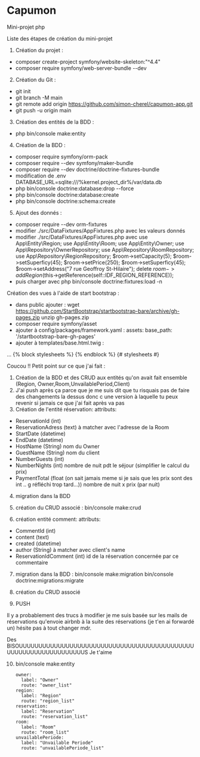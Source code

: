 # Capumon
Mini-projet php

Liste des étapes de création du mini-projet

1. Création du projet :
- composer create-project symfony/website-skeleton:"^4.4" 
- composer require symfony/web-server-bundle --dev

2. Création du Git :
- git init
- git branch -M main
- git remote add origin https://github.com/simon-cherel/capumon-app.git
- git push -u origin main

3. Création des entités de la BDD :
- php bin/console make:entity


4. Création de la BDD :
- composer require symfony/orm-pack
- composer require --dev symfony/maker-bundle
- composer require --dev doctrine/doctrine-fixtures-bundle
- modification de .env DATABASE_URL=sqlite:///%kernel.project_dir%/var/data.db
- php bin/console doctrine:database:drop --force
- php bin/console doctrine:database:create
- php bin/console doctrine:schema:create

5. Ajout des donnés :
- composer require --dev orm-fixtures
- modifier ./src/DataFixtures/AppFixtures.php avec les valeurs donnés
- modifier ./src/DataFixtures/AppFixtures.php avec
use App\Entity\Region;
use App\Entity\Room;
use App\Entity\Owner;
use App\Repository\OwnerRepository;
use App\Repository\RoomRepository;
use App\Repository\RegionRepository;
$room->setCapacity(5);
$room->setSuperficy(45);
$room->setPrice(250);
$room->setSuperficy(45);
$room->setAddress("7 rue Geoffroy St-Hilaire");
delete  $room->addRegion($this->getReference(self::IDF_REGION_REFERENCE));
- puis charger avec php bin/console doctrine:fixtures:load -n

Création des vues à l'aide de start bootstrap :
- dans public ajouter :
wget https://github.com/StartBootstrap/startbootstrap-bare/archive/gh-pages.zip
unzip gh-pages.zip
- composer require symfony/asset
- ajouter à config/packages/framework.yaml :
assets:
        base_path: '/startbootstrap-bare-gh-pages'
- ajouter à templates/base.html.twig :
<!DOCTYPE html>
<html>
    <head>
      ...
      {% block stylesheets %}
        <!-- Core theme CSS (includes Bootstrap)-->
        <link href="{{ asset('css/styles.css') }}" rel="stylesheet">
      {% endblock %} {# stylesheets #}
    </head>
    
    
Coucou !! Petit point sur ce que j'ai fait :
1) Création de la BDD et des CRUD aux entités qu'on avait fait ensemble (Region, Owner,Room,UnvailablePeriod,Client) 
2) J'ai push après ça parce que je me suis dit que tu risquais pas de faire des changements la dessus donc c une version à laquelle tu peux revenir si jamais ce que j'ai fait après va pas 
3) Création de l'entité réservation:
attributs: 
- ReservationId (int)
- ReservationAdress (text) à matcher avec l'adresse de la Room 
- StartDate (datetime)
- EndDate (datetime)
- HostName (String) nom du Owner
- GuestName (String) nom du client
- NumberGuests (int) 
- NumberNights (int) nombre de nuit pdt le séjour (simplifier le calcul du prix) 
- PaymentTotal (float (on sait  jamais meme si je sais que les prix sont des int .. g réfléchi trop tard...)) nombre de nuit x prix (par nuit)
4) migration dans la BDD 

5) création du CRUD associé :
bin/console make:crud

6) création entité comment: 
attributs: 
- CommentId (int) 
- content (text) 
- created (datetime) 
- author (String) à matcher avec client's name
- ReservationIdComment (int) id de la réservation concernée par ce commentaire
 
7) migration dans la BDD :
bin/console make:migration
bin/console doctrine:migrations:migrate

8) création du CRUD associé
9) PUSH

Il y a probablement des trucs à modifier je me suis basée sur les mails de réservations qu'envoie airbnb à la suite des réservations (je t'en ai forwardé un) hésite pas à tout changer mdr. 

Des BISOUUUUUUUUUUUUUUUUUUUUUUUUUUUUUUUUUUUUUUUUUUUUUUUUUUUUUUUUUUUUUUUUUS
Je t'aime 

10) bin/console make:entity

        owner:
          label: "Owner"
          route: "owner_list"
        region:
          label: "Region"
          route: "region_list"
        reservation:
          label: "Reservation"
          route: "reservation_list"
        room:
          label: "Room"
          route: "room_list"
        unvailablePeriode:
          label: "Unvailable Periode"
          route: "unvailablePeriode_list"

